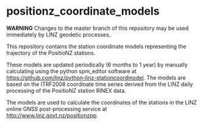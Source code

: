 # positionz_coordinate_models

**WARNING** Changes to the master branch of this repository may be used immediately by LINZ geodetic processes.  

This repository contains the station coordinate models representing the trajectory of the PositioNZ stations.

These models are updated periodically (6 months to 1 year) by manually calculating using the python spm_editor
software at https://github.com/linz/python-linz-stationcoordmodel.  The models are based on the ITRF2008 coordinate
time series derived from the LINZ daily processing of the PositioNZ station RINEX data.

The models are used to calculate the coordinates of the stations in the LINZ online GNSS post-processing service
at http://www.linz.govt.nz/positionzpp.

